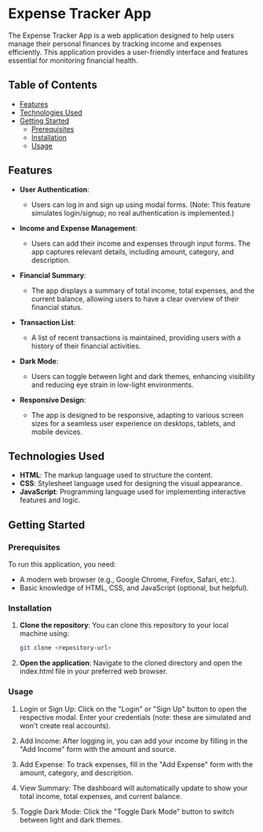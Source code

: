 # Expense Tracker App

The Expense Tracker App is a web application designed to help users manage their personal finances by tracking income and expenses efficiently. This application provides a user-friendly interface and features essential for monitoring financial health.

## Table of Contents

- [Features](#features)
- [Technologies Used](#technologies-used)
- [Getting Started](#getting-started)
  - [Prerequisites](#prerequisites)
  - [Installation](#installation)
  - [Usage](#usage)

## Features

- **User Authentication**: 
  - Users can log in and sign up using modal forms. (Note: This feature simulates login/signup; no real authentication is implemented.)
  
- **Income and Expense Management**: 
  - Users can add their income and expenses through input forms. The app captures relevant details, including amount, category, and description.

- **Financial Summary**: 
  - The app displays a summary of total income, total expenses, and the current balance, allowing users to have a clear overview of their financial status.

- **Transaction List**: 
  - A list of recent transactions is maintained, providing users with a history of their financial activities.

- **Dark Mode**: 
  - Users can toggle between light and dark themes, enhancing visibility and reducing eye strain in low-light environments.

- **Responsive Design**: 
  - The app is designed to be responsive, adapting to various screen sizes for a seamless user experience on desktops, tablets, and mobile devices.

## Technologies Used

- **HTML**: The markup language used to structure the content.
- **CSS**: Stylesheet language used for designing the visual appearance.
- **JavaScript**: Programming language used for implementing interactive features and logic.

## Getting Started

### Prerequisites

To run this application, you need:

- A modern web browser (e.g., Google Chrome, Firefox, Safari, etc.).
- Basic knowledge of HTML, CSS, and JavaScript (optional, but helpful).

### Installation

1. **Clone the repository**: You can clone this repository to your local machine using:
   ```bash
   git clone <repository-url>
2. **Open the application**: Navigate to the cloned directory and open the index.html file in your preferred web browser.

### Usage
1. Login or Sign Up: Click on the "Login" or "Sign Up" button to open the respective modal. Enter your credentials (note: these are simulated and won't create real accounts).

2. Add Income: After logging in, you can add your income by filling in the "Add Income" form with the amount and source.

3. Add Expense: To track expenses, fill in the "Add Expense" form with the amount, category, and description.

4. View Summary: The dashboard will automatically update to show your total income, total expenses, and current balance.

5. Toggle Dark Mode: Click the "Toggle Dark Mode" button to switch between light and dark themes.